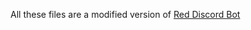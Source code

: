 All these files are a modified version of [Red Discord Bot](https://github.com/Twentysix26/Red-DiscordBot)